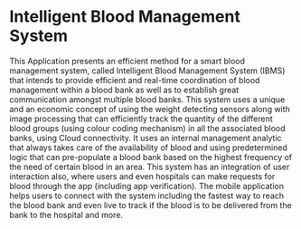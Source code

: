 # Intelligent Blood Management System
This Application presents an efficient method for a smart blood management system, called Intelligent Blood Management System (IBMS) that intends to provide efficient and real-time coordination of blood management within a blood bank as well as to establish great communication amongst multiple blood banks. This system uses a unique and an economic concept of using the weight detecting sensors along with image processing that can efficiently track the quantity of the different blood groups (using colour coding mechanism) in all the associated blood banks, using Cloud connectivity. It uses an internal management analytic that always takes care of the availability of blood and using predetermined logic that can pre-populate a blood bank based on the highest frequency of the need of certain blood in an area.
This system has an integration of user interaction also, where users and even hospitals can make requests for blood through the app (including app verification). The mobile application helps users to connect with the system including the fastest way to reach the blood bank and even live to track if the blood is to be delivered from the bank to the hospital and more.
